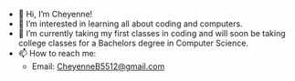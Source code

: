 - 👋 Hi, I’m Cheyenne!
- 👀 I’m interested in learning all about coding and computers.
- 🌱 I’m currently taking my first classes in coding and will soon be taking college classes for a Bachelors degree in Computer Science.
- 📫 How to reach me: 
    - Email: CheyenneB5512@gmail.com

<!---
CheyenneBarton/CheyenneBarton is a ✨ special ✨ repository because its `README.md` (this file) appears on your GitHub profile.
You can click the Preview link to take a look at your changes.
--->

